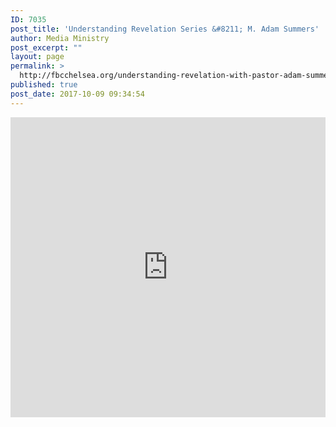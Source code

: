 ```yaml
---
ID: 7035
post_title: 'Understanding Revelation Series &#8211; M. Adam Summers'
author: Media Ministry
post_excerpt: ""
layout: page
permalink: >
  http://fbcchelsea.org/understanding-revelation-with-pastor-adam-summers/
published: true
post_date: 2017-10-09 09:34:54
---
```

<p class="aligncenter"><iframe src="https://www.youtube.com/embed/videoseries?list=PLVf-FYDdY597EVctgJHh5ai3uYO8CjyzZ" width="100%" height="480" frameborder="0" allowfullscreen="allowfullscreen"></iframe></p>
